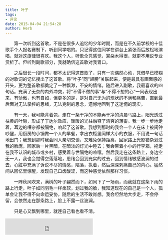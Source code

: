 ```yaml
---
title: 叶子
tags:
- 评论
date: 2015-04-04 21:54:28
author: Herb
---
```


　　第一次听到这首歌，不是在很多人追忆的少年时期，而是在不久前学校的十佳歌手个人报名赛制下，听到同学唱的。只记得这位同学在讲台上紧张而后放松地演唱，就对这旋律很喜欢。我这个人，听歌全凭感觉，耳朵木得很，就更不用说专业赏析了。但听到副歌部分，我就确信这首歌对我胃口。

　　之后很长一段时间，都不太记得这首歌了，只有一次偶然心动，凭借早已模糊的对歌词的记忆搜出了这首歌。将“叶子”同“翅膀”关联起来，便是最具有画面感的开头，更为整首歌都奠定了一种飘渺，不安的情绪。随后进入副歌，我最喜欢的四句话。充满了无奈的内外冲突，将“不得不做的事”与“不得不想的心”一同表现出来，有骄傲，也有自如，但更多的是，是对自己无为的现状的不满和痛苦，直到最后面对无法掌控的思绪，无法克制的思念，遗憾地回到了这迷惘的现实。

　　有一天，我可能背着包，走在一条干净的不能再干净的清晨马路上，阳光透过枯黄的叶隙，形成了丁达尔效应，暖暖的光柱融释了清爽的薄雾。我一步一步地走着，耳边的嘈杂都被隔绝，响起了这首歌。我想到那时的我会一个人在床上被闹钟吵醒，用厨房的小锅做一个人的早餐，拿出衣柜里同样大小的衣服，不用说一句话地出门；我想到那时我会同人亲切交谈，又难免保持距离，回家路上光影错杂划过我的脸庞，回家后一片黑暗，在暗淡的灯光中睡去；我会带着小小的行李箱，拖走在我不认识的城市或乡村，感受着与世隔绝的喧嚷。然后我走在这条路上，身边空无一人，我也会觉得空落落地，思绪会回到充实的过去，回到情绪敏感波澜的过去，心脏中充满了诉说不尽的情感，陷落，执着，然后深深刺痛自己的内心。猛然间从回忆里惊醒，发现自己口齿酸涩，而这种感觉依然那样习惯。

　　一阵秋风吹来，满树的叶子翩然而下，如同下了一场雨，而我就在这条下雨的路上行走，叶子如同羽毛一样柔软，划过我的脸，我知道现在的自己是一个人，孤单会让我不得不向命运妥协，随后的生活不敢肖想。我会坦然地大步走，不会停留，会依然走在那条路上，脸上不露一丝波澜。

　　只是心又飘到哪里，就连自己看也看不清。

<iframe frameborder="no" align="middle" border="0" marginwidth="0" marginheight="0" width=280 height=52 src="https://music.163.com/outchain/player?type=2&id=4877006&auto=1&height=32"></iframe>